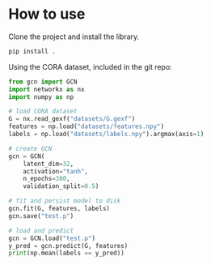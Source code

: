 How to use
==========

Clone the project and install the library.

```python
pip install .
```

Using the CORA dataset, included in the git repo:

```python
from gcn import GCN
import networkx as nx
import numpy as np

# load CORA dataset
G = nx.read_gexf("datasets/G.gexf")
features = np.load("datasets/features.npy")
labels = np.load("datasets/labels.npy").argmax(axis=1)

# create GCN
gcn = GCN(
    latent_dim=32,
    activation="tanh",
    n_epochs=300,
    validation_split=0.5)

# fit and persist model to disk
gcn.fit(G, features, labels)
gcn.save("test.p")

# load and predict
gcn = GCN.load("test.p")
y_pred = gcn.predict(G, features)
print(np.mean(labels == y_pred))
```

